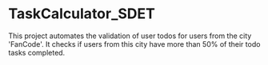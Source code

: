 # TaskCalculator_SDET
This project automates the validation of user todos for users from the city 'FanCode'. It checks if users from this city have more than 50% of their todo tasks completed.
